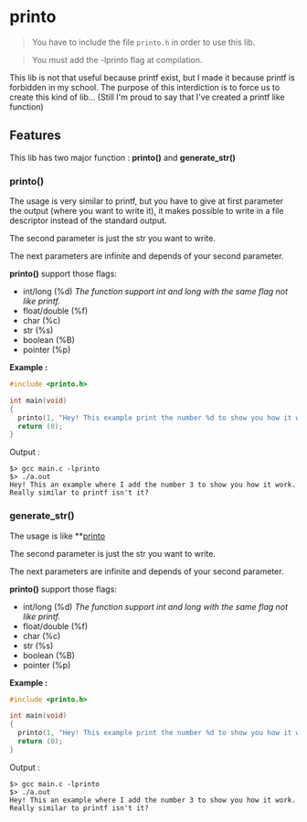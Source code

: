 # printo
> You have to include the file `printo.h` in order to use this lib.

> You must add the -lprinto flag at compilation.

This lib is not that useful because printf exist, but I made it because printf is forbidden in my school. The purpose of this interdiction is to force us to create this kind of lib... (Still I'm proud to say that I've created a printf like function) 

## Features

This lib has two major function : **printo()** and  **generate_str()**

### printo()

The usage is very similar to printf, but you have to give at first parameter the output (where you want to write it), it makes possible to write in a file descriptor instead of the standard output.

The second parameter is just the str you want to write.

The next parameters are infinite and depends of your second parameter.

**printo()** support those flags:
  - int/long (%d) *The function support int and long with the same flag not like printf.*
  - float/double (%f)
  - char (%c)
  - str (%s)
  - boolean (%B)
  - pointer (%p)

**Example :**
```c
#include <printo.h>

int main(void)
{
  printo(1, "Hey! This example print the number %d to show you how it work. Pretty similar to printf isn't it?", 3);
  return (0);
}
```
Output : 
```
$> gcc main.c -lprinto
$> ./a.out
Hey! This an example where I add the number 3 to show you how it work. Really similar to printf isn't it?
```

### generate_str()

The usage is like **[printo](#printo)

The second parameter is just the str you want to write.

The next parameters are infinite and depends of your second parameter.

**printo()** support those flags:
  - int/long (%d) *The function support int and long with the same flag not like printf.*
  - float/double (%f)
  - char (%c)
  - str (%s)
  - boolean (%B)
  - pointer (%p)

**Example :**
```c
#include <printo.h>

int main(void)
{
  printo(1, "Hey! This example print the number %d to show you how it work. Pretty similar to printf isn't it?", 3);
  return (0);
}
```
Output : 
```
$> gcc main.c -lprinto
$> ./a.out
Hey! This an example where I add the number 3 to show you how it work. Really similar to printf isn't it?
```
